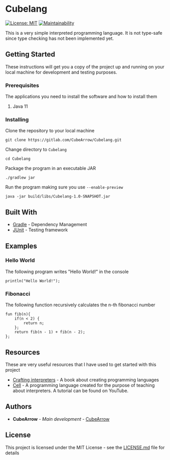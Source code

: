 # Cubelang
[![License: MIT](https://img.shields.io/badge/License-MIT-yellow.svg?style=flat)](https://opensource.org/licenses/MIT)
[![Maintainability](https://api.codeclimate.com/v1/badges/c4c7b588ae7369fc8485/maintainability)](https://codeclimate.com/github/CubeArrow/Cubelang/maintainability)

This is a very simple interpreted programming language. It is not type-safe since type checking has not been implemented yet.


## Getting Started

These instructions will get you a copy of the project up and running on your local machine for development and testing purposes.

### Prerequisites

The applications you need to install the software and how to install them

1. Java 11

### Installing

Clone the repository to your local machine
```
git clone https://gitlab.com/CubeArrow/Cubelang.git
```

Change directory to `Cubelang`
```
cd Cubelang 
```

Package the program in an executable JAR

```
./gradlew jar
```

Run the program making sure you use `--enable-preview`
```
java -jar build/libs/Cubelang-1.0-SNAPSHOT.jar
```


## Built With

* [Gradle](https://gradle.org/) - Dependency Management
* [JUnit](https://junit.org/junit5/) - Testing framework

## Examples
### Hello World
The following program writes "Hello World!" in the console
```
println("Hello World!");
```
### Fibonacci
The following function recursively calculates the n-th fibonacci number 
```
fun fib(n){
    if(n < 2) {
        return n;
    };
    return fib(n - 1) + fib(n - 2);
};
```
## Resources

These are very useful resources that I have used to get started with this project

* [Crafting interpreters](https://craftinginterpreters.com/) - A book about creating programming languages
* [Cell](https://gitlab.com/cell_lang/cell) - A programming language created for the purpose of teaching about interpreters. A tutorial can be found on YouTube.


## Authors

* **CubeArrow** - *Main development* - [CubeArrow](https://gitlab.com/CubeArrow)


## License

This project is licensed under the MIT License - see the [LICENSE.md](LICENSE.md) file for details
